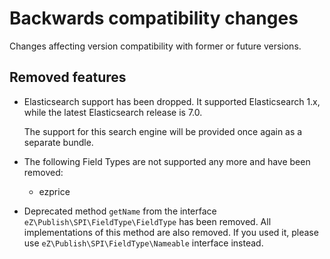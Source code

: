 # Backwards compatibility changes

Changes affecting version compatibility with former or future versions.

## Removed features

* Elasticsearch support has been dropped. It supported Elasticsearch 1.x,
  while the latest Elasticsearch release is 7.0.

  The support for this search engine will be provided once again as a separate bundle.
  
* The following Field Types are not supported any more and have been removed:
    * ezprice 
    
* Deprecated method `getName` from the interface `eZ\Publish\SPI\FieldType\FieldType` has been removed. 
  All implementations of this method are also removed. If you used it, please use `eZ\Publish\SPI\FieldType\Nameable` interface instead.
